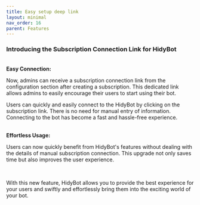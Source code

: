 ```yaml
---
title: Easy setup deep link
layout: minimal
nav_order: 16
parent: Features
---
```


<head>
    <meta charset="utf-8">
    <link rel="stylesheet" href="https://b3h1z.github.io/HidyBot-Docs/assets/css/en-style.css">
</head>
<div>
<h3>Introducing the Subscription Connection Link for HidyBot</h3>
<br>
<b>Easy Connection:</b>
<p>Now, admins can receive a subscription connection link from the configuration section after creating a subscription. This dedicated link allows admins to easily encourage their users to start using their bot.</p>
<p>Users can quickly and easily connect to the HidyBot by clicking on the subscription link. There is no need for manual entry of information. Connecting to the bot has become a fast and hassle-free experience.</p>
<br>
<b>Effortless Usage:</b>
<p>Users can now quickly benefit from HidyBot's features without dealing with the details of manual subscription connection. This upgrade not only saves time but also improves the user experience.</p>
<br>
<p>With this new feature, HidyBot allows you to provide the best experience for your users and swiftly and effortlessly bring them into the exciting world of your bot.</p>
</div>